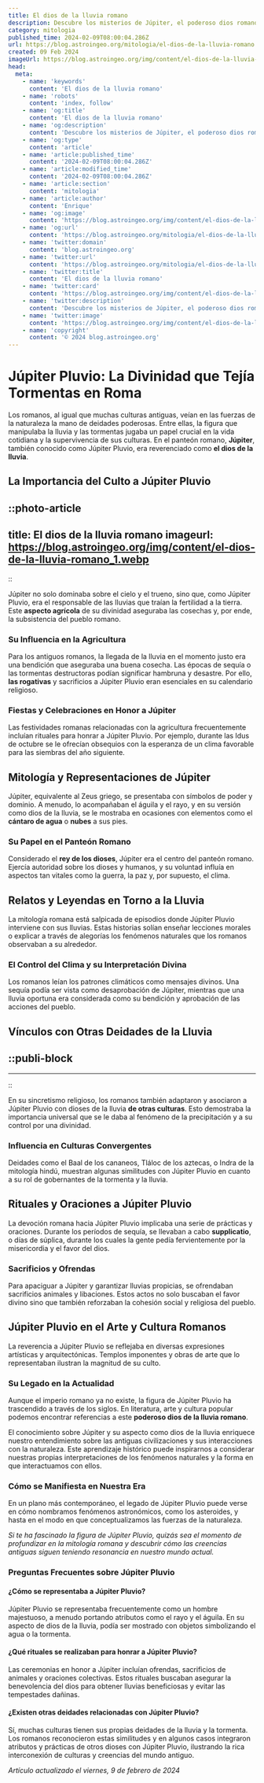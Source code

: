 ```yaml
---
title: El dios de la lluvia romano
description: Descubre los misterios de Júpiter, el poderoso dios romano de la lluvia y el cielo, y su influencia en la antigua Roma.
category: mitologia
published_time: 2024-02-09T08:00:04.286Z
url: https://blog.astroingeo.org/mitologia/el-dios-de-la-lluvia-romano
created: 09 Feb 2024
imageUrl: https://blog.astroingeo.org/img/content/el-dios-de-la-lluvia-romano_1.webp
head:
  meta:
    - name: 'keywords'
      content: 'El dios de la lluvia romano'
    - name: 'robots'
      content: 'index, follow'
    - name: 'og:title'
      content: 'El dios de la lluvia romano'
    - name: 'og:description'
      content: 'Descubre los misterios de Júpiter, el poderoso dios romano de la lluvia y el cielo, y su influencia en la antigua Roma.'
    - name: 'og:type'
      content: 'article'
    - name: 'article:published_time'
      content: '2024-02-09T08:00:04.286Z'
    - name: 'article:modified_time'
      content: '2024-02-09T08:00:04.286Z'
    - name: 'article:section'
      content: 'mitologia'
    - name: 'article:author'
      content: 'Enrique'
    - name: 'og:image'
      content: 'https://blog.astroingeo.org/img/content/el-dios-de-la-lluvia-romano_1.webp'
    - name: 'og:url'
      content: 'https://blog.astroingeo.org/mitologia/el-dios-de-la-lluvia-romano'
    - name: 'twitter:domain'
      content: 'blog.astroingeo.org'
    - name: 'twitter:url'
      content: 'https://blog.astroingeo.org/mitologia/el-dios-de-la-lluvia-romano'
    - name: 'twitter:title'
      content: 'El dios de la lluvia romano'
    - name: 'twitter:card'
      content: 'https://blog.astroingeo.org/img/content/el-dios-de-la-lluvia-romano_1.webp'
    - name: 'twitter:description'
      content: 'Descubre los misterios de Júpiter, el poderoso dios romano de la lluvia y el cielo, y su influencia en la antigua Roma.'
    - name: 'twitter:image'
      content: 'https://blog.astroingeo.org/img/content/el-dios-de-la-lluvia-romano_1.webp'
    - name: 'copyright'
      content: '© 2024 blog.astroingeo.org'
---
```

# Júpiter Pluvio: La Divinidad que Tejía Tormentas en Roma

Los romanos, al igual que muchas culturas antiguas, veían en las fuerzas de la naturaleza la mano de deidades poderosas. Entre ellas, la figura que manipulaba la lluvia y las tormentas jugaba un papel crucial en la vida cotidiana y la supervivencia de sus culturas. En el panteón romano, **Júpiter**, también conocido como Júpiter Pluvio, era reverenciado como **el dios de la lluvia**.

## La Importancia del Culto a Júpiter Pluvio


::photo-article
---
title: El dios de la lluvia romano
imageurl: https://blog.astroingeo.org/img/content/el-dios-de-la-lluvia-romano_1.webp
---
::



Júpiter no solo dominaba sobre el cielo y el trueno, sino que, como Júpiter Pluvio, era el responsable de las lluvias que traían la fertilidad a la tierra. Este **aspecto agrícola** de su divinidad aseguraba las cosechas y, por ende, la subsistencia del pueblo romano.

### Su Influencia en la Agricultura

Para los antiguos romanos, la llegada de la lluvia en el momento justo era una bendición que aseguraba una buena cosecha. Las épocas de sequía o las tormentas destructoras podían significar hambruna y desastre. Por ello, **las rogativas** y sacrificios a Júpiter Pluvio eran esenciales en su calendario religioso.

### Fiestas y Celebraciones en Honor a Júpiter

Las festividades romanas relacionadas con la agricultura frecuentemente incluían rituales para honrar a Júpiter Pluvio. Por ejemplo, durante las Idus de octubre se le ofrecían obsequios con la esperanza de un clima favorable para las siembras del año siguiente.

## Mitología y Representaciones de Júpiter

Júpiter, equivalente al Zeus griego, se presentaba con símbolos de poder y dominio. A menudo, lo acompañaban el águila y el rayo, y en su versión como dios de la lluvia, se le mostraba en ocasiones con elementos como el **cántaro de agua** o **nubes** a sus pies.

### Su Papel en el Panteón Romano

Considerado el **rey de los dioses**, Júpiter era el centro del panteón romano. Ejercía autoridad sobre los dioses y humanos, y su voluntad influía en aspectos tan vitales como la guerra, la paz y, por supuesto, el clima.

## Relatos y Leyendas en Torno a la Lluvia

La mitología romana está salpicada de episodios donde Júpiter Pluvio interviene con sus lluvias. Estas historias solían enseñar lecciones morales o explicar a través de alegorías los fenómenos naturales que los romanos observaban a su alrededor.

### El Control del Clima y su Interpretación Divina

Los romanos leían los patrones climáticos como mensajes divinos. Una sequía podía ser vista como desaprobación de Júpiter, mientras que una lluvia oportuna era considerada como su bendición y aprobación de las acciones del pueblo.

## Vínculos con Otras Deidades de la Lluvia


  ::publi-block
  ---
  ---
  ::
  
  

En su sincretismo religioso, los romanos también adaptaron y asociaron a Júpiter Pluvio con dioses de la lluvia **de otras culturas**. Esto demostraba la importancia universal que se le daba al fenómeno de la precipitación y a su control por una divinidad.

### Influencia en Culturas Convergentes

Deidades como el Baal de los cananeos, Tláloc de los aztecas, o Indra de la mitología hindú, muestran algunas similitudes con Júpiter Pluvio en cuanto a su rol de gobernantes de la tormenta y la lluvia.

## Rituales y Oraciones a Júpiter Pluvio

La devoción romana hacia Júpiter Pluvio implicaba una serie de prácticas y oraciones. Durante los períodos de sequía, se llevaban a cabo **supplicatio**, o días de súplica, durante los cuales la gente pedía fervientemente por la misericordia y el favor del dios.

### Sacrificios y Ofrendas

Para apaciguar a Júpiter y garantizar lluvias propicias, se ofrendaban sacrificios animales y libaciones. Estos actos no solo buscaban el favor divino sino que también reforzaban la cohesión social y religiosa del pueblo.

## Júpiter Pluvio en el Arte y Cultura Romanos

La reverencia a Júpiter Pluvio se reflejaba en diversas expresiones artísticas y arquitectónicas. Templos imponentes y obras de arte que lo representaban ilustran la magnitud de su culto.

### Su Legado en la Actualidad

Aunque el imperio romano ya no existe, la figura de Júpiter Pluvio ha trascendido a través de los siglos. En literatura, arte y cultura popular podemos encontrar referencias a este **poderoso dios de la lluvia romano**.

El conocimiento sobre Júpiter y su aspecto como dios de la lluvia enriquece nuestro entendimiento sobre las antiguas civilizaciones y sus interacciones con la naturaleza. Este aprendizaje histórico puede inspirarnos a considerar nuestras propias interpretaciones de los fenómenos naturales y la forma en que interactuamos con ellos.

### Cómo se Manifiesta en Nuestra Era

En un plano más contemporáneo, el legado de Júpiter Pluvio puede verse en cómo nombramos fenómenos astronómicos, como los asteroides, y hasta en el modo en que conceptualizamos las fuerzas de la naturaleza.

*Si te ha fascinado la figura de Júpiter Pluvio, quizás sea el momento de profundizar en la mitología romana y descubrir cómo las creencias antiguas siguen teniendo resonancia en nuestro mundo actual.*

### Preguntas Frecuentes sobre Júpiter Pluvio

#### ¿Cómo se representaba a Júpiter Pluvio?

Júpiter Pluvio se representaba frecuentemente como un hombre majestuoso, a menudo portando atributos como el rayo y el águila. En su aspecto de dios de la lluvia, podía ser mostrado con objetos simbolizando el agua o la tormenta.

#### ¿Qué rituales se realizaban para honrar a Júpiter Pluvio?

Las ceremonias en honor a Júpiter incluían ofrendas, sacrificios de animales y oraciones colectivas. Estos rituales buscaban asegurar la benevolencia del dios para obtener lluvias beneficiosas y evitar las tempestades dañinas.

#### ¿Existen otras deidades relacionadas con Júpiter Pluvio?

Sí, muchas culturas tienen sus propias deidades de la lluvia y la tormenta. Los romanos reconocieron estas similitudes y en algunos casos integraron atributos y prácticas de otros dioses con Júpiter Pluvio, ilustrando la rica interconexión de culturas y creencias del mundo antiguo.

_Artículo actualizado el viernes, 9 de febrero de 2024_